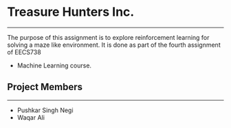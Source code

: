 # Treasure Hunters Inc.
---
The purpose of this assignment is to explore reinforcement learning for solving
a maze like environment. It is done as part of the fourth assignment of EECS738
- Machine Learning course.

## Project Members
---
  - Pushkar Singh Negi
  - Waqar Ali
